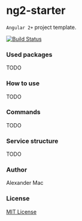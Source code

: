 # ng2-starter
`Angular 2+` project template.

[![Build Status](https://travis-ci.org/AlexanderMac/ng2-starter.svg?branch=master)](https://travis-ci.org/AlexanderMac/ng2-starter)


### Used packages
 TODO


### How to use
TODO


### Commands

TODO

### Service structure
TODO


### Author
Alexander Mac


### License
[MIT License](license)
